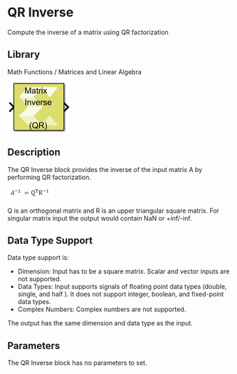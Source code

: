 # QR Inverse

Compute the inverse of a matrix using QR factorization

## Library

Math Functions / Matrices and Linear Algebra

![](./Images/dut1532102789446.png)

## Description

The QR Inverse block provides the inverse of the input matrix A by
performing QR factorization.

![](./Images/okp1532102789466.png)

Q is an orthogonal matrix and R is an upper triangular square matrix.
For singular matrix input the output would contain NaN or +inf/-inf.

## Data Type Support

Data type support is:

- Dimension: Input has to be a square matrix. Scalar and vector inputs
  are not supported.
- Data Types: Input supports signals of floating point data types
  (double, single, and half ). It does not support integer, boolean, and
  fixed-point data types.
- Complex Numbers: Complex numbers are not supported.

The output has the same dimension and data type as the input.

## Parameters

The QR Inverse block has no parameters to set.
